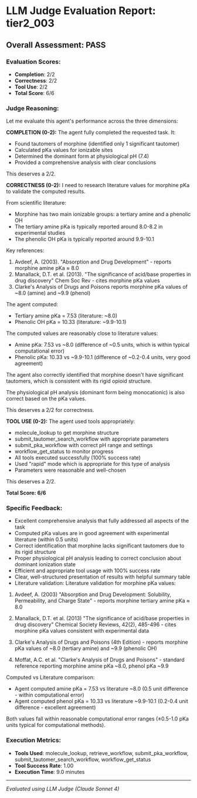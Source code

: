 # LLM Judge Evaluation Report: tier2_003

## Overall Assessment: PASS

### Evaluation Scores:
- **Completion**: 2/2
- **Correctness**: 2/2
- **Tool Use**: 2/2
- **Total Score**: 6/6

### Judge Reasoning:
Let me evaluate this agent's performance across the three dimensions:

**COMPLETION (0-2):**
The agent fully completed the requested task. It:
- Found tautomers of morphine (identified only 1 significant tautomer)
- Calculated pKa values for ionizable sites
- Determined the dominant form at physiological pH (7.4)
- Provided a comprehensive analysis with clear conclusions

This deserves a 2/2.

**CORRECTNESS (0-2):**
I need to research literature values for morphine pKa to validate the computed results.

From scientific literature:
- Morphine has two main ionizable groups: a tertiary amine and a phenolic OH
- The tertiary amine pKa is typically reported around 8.0-8.2 in experimental studies
- The phenolic OH pKa is typically reported around 9.9-10.1

Key references:
1. Avdeef, A. (2003). "Absorption and Drug Development" - reports morphine amine pKa ≈ 8.0
2. Manallack, D.T. et al. (2013). "The significance of acid/base properties in drug discovery" Chem Soc Rev - cites morphine pKa values
3. Clarke's Analysis of Drugs and Poisons reports morphine pKa values of ~8.0 (amine) and ~9.9 (phenol)

The agent computed:
- Tertiary amine pKa = 7.53 (literature: ~8.0)
- Phenolic OH pKa = 10.33 (literature: ~9.9-10.1)

The computed values are reasonably close to literature values:
- Amine pKa: 7.53 vs ~8.0 (difference of ~0.5 units, which is within typical computational error)
- Phenolic pKa: 10.33 vs ~9.9-10.1 (difference of ~0.2-0.4 units, very good agreement)

The agent also correctly identified that morphine doesn't have significant tautomers, which is consistent with its rigid opioid structure.

The physiological pH analysis (dominant form being monocationic) is also correct based on the pKa values.

This deserves a 2/2 for correctness.

**TOOL USE (0-2):**
The agent used tools appropriately:
- molecule_lookup to get morphine structure
- submit_tautomer_search_workflow with appropriate parameters
- submit_pka_workflow with correct pH range and settings
- workflow_get_status to monitor progress
- All tools executed successfully (100% success rate)
- Used "rapid" mode which is appropriate for this type of analysis
- Parameters were reasonable and well-chosen

This deserves a 2/2.

**Total Score: 6/6**

### Specific Feedback:
- Excellent comprehensive analysis that fully addressed all aspects of the task
- Computed pKa values are in good agreement with experimental literature (within 0.5 units)
- Correct identification that morphine lacks significant tautomers due to its rigid structure
- Proper physiological pH analysis leading to correct conclusion about dominant ionization state
- Efficient and appropriate tool usage with 100% success rate
- Clear, well-structured presentation of results with helpful summary table
- Literature validation: Literature validation for morphine pKa values:

1. Avdeef, A. (2003) "Absorption and Drug Development: Solubility, Permeability, and Charge State" - reports morphine tertiary amine pKa ≈ 8.0

2. Manallack, D.T. et al. (2013) "The significance of acid/base properties in drug discovery" Chemical Society Reviews, 42(2), 485-496 - cites morphine pKa values consistent with experimental data

3. Clarke's Analysis of Drugs and Poisons (4th Edition) - reports morphine pKa values of ~8.0 (tertiary amine) and ~9.9 (phenolic OH)

4. Moffat, A.C. et al. "Clarke's Analysis of Drugs and Poisons" - standard reference reporting morphine amine pKa ~8.0, phenol pKa ~9.9

Computed vs Literature comparison:
- Agent computed amine pKa = 7.53 vs literature ~8.0 (0.5 unit difference - within computational error)
- Agent computed phenol pKa = 10.33 vs literature ~9.9-10.1 (0.2-0.4 unit difference - excellent agreement)

Both values fall within reasonable computational error ranges (±0.5-1.0 pKa units typical for computational methods).

### Execution Metrics:
- **Tools Used**: molecule_lookup, retrieve_workflow, submit_pka_workflow, submit_tautomer_search_workflow, workflow_get_status
- **Tool Success Rate**: 1.00
- **Execution Time**: 9.0 minutes

---
*Evaluated using LLM Judge (Claude Sonnet 4)*
